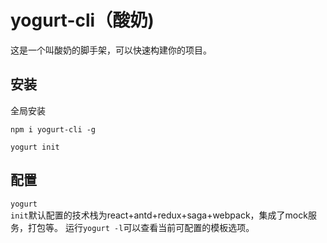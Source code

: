 # yogurt-cli（酸奶)
这是一个叫酸奶的脚手架，可以快速构建你的项目。
## 安装

全局安装

<code>npm i yogurt-cli -g</code>

<code>yogurt init</code>
## 配置
<code>yogurt init</code>默认配置的技术栈为react+antd+redux+saga+webpack，集成了mock服务，打包等。
运行<code>yogurt -l</code>可以查看当前可配置的模板选项。

